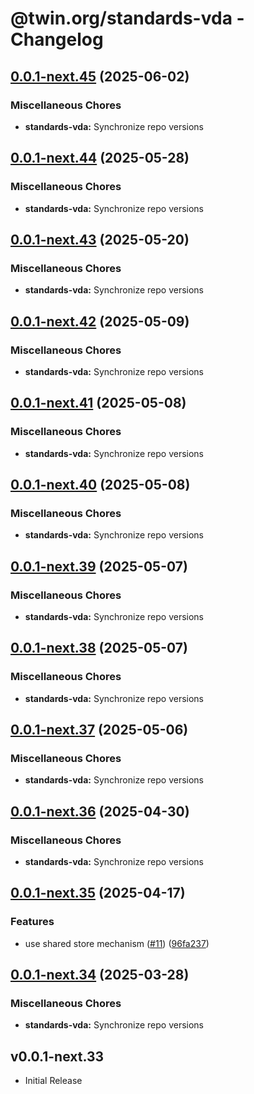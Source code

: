 # @twin.org/standards-vda - Changelog

## [0.0.1-next.45](https://github.com/twinfoundation/standards/compare/standards-vda-v0.0.1-next.44...standards-vda-v0.0.1-next.45) (2025-06-02)


### Miscellaneous Chores

* **standards-vda:** Synchronize repo versions

## [0.0.1-next.44](https://github.com/twinfoundation/standards/compare/standards-vda-v0.0.1-next.43...standards-vda-v0.0.1-next.44) (2025-05-28)


### Miscellaneous Chores

* **standards-vda:** Synchronize repo versions

## [0.0.1-next.43](https://github.com/twinfoundation/standards/compare/standards-vda-v0.0.1-next.42...standards-vda-v0.0.1-next.43) (2025-05-20)


### Miscellaneous Chores

* **standards-vda:** Synchronize repo versions

## [0.0.1-next.42](https://github.com/twinfoundation/standards/compare/standards-vda-v0.0.1-next.41...standards-vda-v0.0.1-next.42) (2025-05-09)


### Miscellaneous Chores

* **standards-vda:** Synchronize repo versions

## [0.0.1-next.41](https://github.com/twinfoundation/standards/compare/standards-vda-v0.0.1-next.40...standards-vda-v0.0.1-next.41) (2025-05-08)


### Miscellaneous Chores

* **standards-vda:** Synchronize repo versions

## [0.0.1-next.40](https://github.com/twinfoundation/standards/compare/standards-vda-v0.0.1-next.39...standards-vda-v0.0.1-next.40) (2025-05-08)


### Miscellaneous Chores

* **standards-vda:** Synchronize repo versions

## [0.0.1-next.39](https://github.com/twinfoundation/standards/compare/standards-vda-v0.0.1-next.38...standards-vda-v0.0.1-next.39) (2025-05-07)


### Miscellaneous Chores

* **standards-vda:** Synchronize repo versions

## [0.0.1-next.38](https://github.com/twinfoundation/standards/compare/standards-vda-v0.0.1-next.37...standards-vda-v0.0.1-next.38) (2025-05-07)


### Miscellaneous Chores

* **standards-vda:** Synchronize repo versions

## [0.0.1-next.37](https://github.com/twinfoundation/standards/compare/standards-vda-v0.0.1-next.36...standards-vda-v0.0.1-next.37) (2025-05-06)


### Miscellaneous Chores

* **standards-vda:** Synchronize repo versions

## [0.0.1-next.36](https://github.com/twinfoundation/standards/compare/standards-vda-v0.0.1-next.35...standards-vda-v0.0.1-next.36) (2025-04-30)


### Miscellaneous Chores

* **standards-vda:** Synchronize repo versions

## [0.0.1-next.35](https://github.com/twinfoundation/standards/compare/standards-vda-v0.0.1-next.34...standards-vda-v0.0.1-next.35) (2025-04-17)


### Features

* use shared store mechanism ([#11](https://github.com/twinfoundation/standards/issues/11)) ([96fa237](https://github.com/twinfoundation/standards/commit/96fa23735f69c1fc7e3d0019b527634fa0a042d9))

## [0.0.1-next.34](https://github.com/twinfoundation/standards/compare/standards-vda-v0.0.1-next.33...standards-vda-v0.0.1-next.34) (2025-03-28)


### Miscellaneous Chores

* **standards-vda:** Synchronize repo versions

## v0.0.1-next.33

- Initial Release
